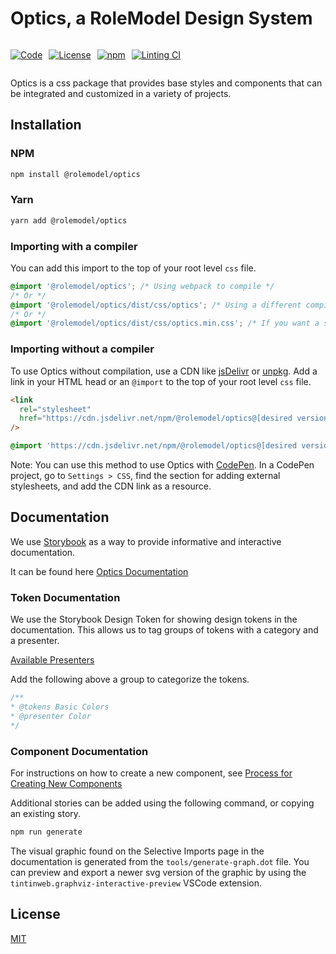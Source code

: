 # Optics, a RoleModel Design System

<div style='display: flex; gap: 10px;'>

[![Code](https://img.shields.io/badge/GitHub-Code-232323.svg?logo=github&logoColor=white)](https://github.com/RoleModel/optics)

[![License](https://img.shields.io/badge/license-MIT-232323.svg)](https://github.com/RoleModel/optics/blob/main/LICENSE)

[![npm](https://img.shields.io/npm/dw/@rolemodel/optics?label=npm)](https://www.npmjs.com/package/@rolemodel/optics)

[![Linting CI](https://github.com/RoleModel/optics/actions/workflows/linting.yml/badge.svg)](https://github.com/RoleModel/optics/actions/workflows/linting.yml)

</div>

Optics is a css package that provides base styles and components that can be integrated and customized in a variety of projects.

## Installation

### NPM

```sh
npm install @rolemodel/optics
```

### Yarn

```sh
yarn add @rolemodel/optics
```

### Importing with a compiler

You can add this import to the top of your root level `css` file.

```css
@import '@rolemodel/optics'; /* Using webpack to compile */
/* Or */
@import '@rolemodel/optics/dist/css/optics'; /* Using a different compiler */
/* Or */
@import '@rolemodel/optics/dist/css/optics.min.css'; /* If you want a single file with all the styles in it. */
```

### Importing without a compiler

To use Optics without compilation, use a CDN like [jsDelivr](https://www.jsdelivr.com/) or [unpkg](https://unpkg.com/).
Add a link in your HTML head or an `@import` to the top of your root level `css` file.

```html
<link
  rel="stylesheet"
  href="https://cdn.jsdelivr.net/npm/@rolemodel/optics@[desired version]/dist/css/optics.min.css"
/>
```

```css
@import 'https://cdn.jsdelivr.net/npm/@rolemodel/optics@[desired version]/dist/css/optics.min.css';
```

Note: You can use this method to use Optics with [CodePen](https://codepen.io/). In a CodePen project, go to `Settings > CSS`, find the section for adding external stylesheets, and add the CDN link as a resource.

## Documentation

We use [Storybook](https://storybook.js.org/docs/html/get-started/introduction) as a way to provide informative and interactive documentation.

It can be found here [Optics Documentation](https://docs.optics.rolemodel.design/)

### Token Documentation

We use the Storybook Design Token for showing design tokens in the documentation. This allows us to tag groups of tokens with a category and a presenter.

[Available Presenters](https://github.com/UX-and-I/storybook-design-token#available-presenters)

Add the following above a group to categorize the tokens.

```css
/**
* @tokens Basic Colors
* @presenter Color
*/
```

### Component Documentation

For instructions on how to create a new component, see [Process for Creating New Components](./NEW_COMPONENT.md)

Additional stories can be added using the following command, or copying an existing story.

```sh
npm run generate
```

The visual graphic found on the Selective Imports page in the documentation is generated from the `tools/generate-graph.dot` file. You can preview and export a newer svg version of the graphic by using the `tintinweb.graphviz-interactive-preview` VSCode extension.

## License

[MIT](LICENSE)
